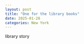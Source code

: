 ```yaml
---
layout: post
title: "One for the library books"
date: 2025-01-28
categories: New York
---
```

library story


